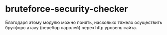 # bruteforce-security-checker

Благодаря этому модулю можно понять, 
насколько тяжело осуществить 
брутфорс атаку (перебор паролей) через http уровень сайта.

